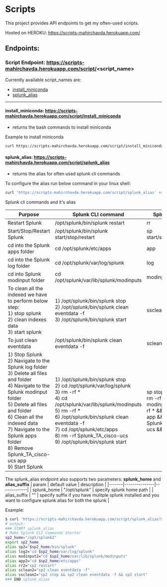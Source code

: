 # Scripts
This project provides API endpoints to get my often-used scripts.

Hosted on HEROKU: https://scripts-mahirchavda.herokuapp.com/

## Endpoints:

### Script Endpoint: https://scripts-mahirchavda.herokuapp.com/script/<script_name>

Currently available script_names are:
* [install_miniconda](#install_miniconda)
* [splunk_alias](#splunk_alias)

---

#### install_miniconda: https://scripts-mahirchavda.herokuapp.com/script/install_miniconda
* returns the bash commands to install miniconda

Example to install miniconda
```bash
curl https://scripts-mahirchavda.herokuapp.com/script/install_miniconda | bash
```


#### splunk_alias: https://scripts-mahirchavda.herokuapp.com/script/splunk_alias
* returns the alias for often used splunk cli commands

To configure the alias run below command in your linux shell:
```bash
curl 'https://scripts-mahirchavda.herokuapp.com/script/splunk_alias' >> ~/.bashrc && source ~/.bashrc
```

Splunk cli commands and it's alias

| Purpose | Splunk CLI command | Splunk alias |
|---------|--------------------|--------------|
| Restart Splunk | /opt/splunk/bin/splunk restart	| rr |
| Start/Stop/Restart Splunk | /opt/splunk/bin/splunk start/stop/restart |	sp start/stop/restart |
| cd into the Splunk apps folder | cd /opt/splunk/etc/apps | app |
| cd into the Splunk log folder |	cd /opt/splunk/var/log/splunk	| log |
| cd into Splunk modinput folder | cd /opt/splunk/var/lib/splunk/modinputs	| modinput |
| To clean all the indexed we have to perform below step: <br/>1) stop splunk<br/>2) clean indexes data<br/>3) start splunk | 1) /opt/splunk/bin/splunk stop<br/>2) /opt/splunk/bin/splunk clean eventdata -f<br/>3) /opt/splunk/bin/splunk start | ssclean |
| To just clean eventdata | /opt/splunk/bin/splunk clean eventdata -f | sclean |
| 1) Stop Splunk<br/>2) Navigate to the Splunk log folder<br/>3) Delete all files and folder<br/>4) Navigate to the Splunk modinput folder<br/>5) Delete all files and folder<br/>6) Clean all the indexed data<br/>7) Navigate to the Splunk apps folder<br/>8) Remove Splunk_TA_cisco-ucs app<br/>9) Start Splunk | 1) /opt/splunk/bin/splunk stop<br/>2) cd /opt/splunk/var/log/splunk<br/>3) rm -rf *<br/>4) cd /opt/splunk/var/lib/splunk/modinputs<br/>5) rm -rf *<br/>6) /opt/splunk/bin/splunk clean eventdata -f<br/>7) cd /opt/splunk/etc/apps<br/>8) rm -rf Splunk_TA_cisco-ucs<br/>9) /opt/splunk/bin/splunk start | sp stop && log && rm -rf * && modinput && rm -rf * && sclean && app && rm -rf Splunk_TA_cisco-ucs && sp start |


The splunk_alias endpoint also supports two parameters: **splunk_home** and **alias_suffix**
| param | default value | description |
|-------|---------------|-------------|
| splunk_home | "/opt/splunk" | specify splunk home path |
| alias_suffix | "" | specify suffix if you have mulitple splunk installed and you want to configure splunk alias for both the splunk |

Example:
```bash
$ curl 'https://scripts-mahirchavda.herokuapp.com/script/splunk_alias?splunk_home=/opt/splunk2&alias_suffix=2'
# output:
### START splunk_alias
# Make Splunk CLI Commands Shorter
sp2_home="/opt/splunk2"
export sp2_home
alias sp2="$sp2_home/bin/splunk"
alias log2="cd $sp2_home/var/log/splunk"
alias modinput2="cd $sp2_home/var/lib/splunk/modinputs"
alias app2="cd $sp2_home/etc/apps"
alias rr2="sp2 restart"
alias sclean2="sp2 clean eventdata -f"
alias ssclean2="sp2 stop && sp2 clean eventdata -f && sp2 start"
### END splunk_alias
```

